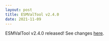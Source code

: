 ```yaml
---
layout: post
title: ESMValTool v2.4.0
date: 2021-11-09
---
```


ESMValTool v2.4.0 released! See changes [here](https://docs.esmvaltool.org/en/latest/changelog.html#v2-4-0).